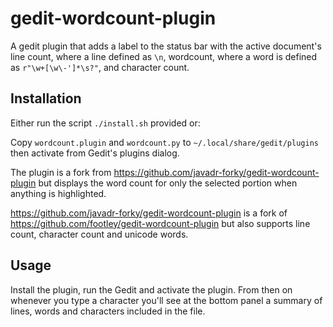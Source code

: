 gedit-wordcount-plugin
======================

A gedit plugin that adds a label to the status bar with the active document's line count, where a line defined as ``\n``,
wordcount, where a word is defined as ``r"\w+[\w\-']*\s?"``, and character count.

Installation
------------

Either run the script ``./install.sh`` provided or:

Copy ``wordcount.plugin`` and ``wordcount.py`` to ``~/.local/share/gedit/plugins`` then activate from Gedit's plugins dialog.

The plugin is a fork from https://github.com/javadr-forky/gedit-wordcount-plugin but displays the word count for only the selected portion when anything is highlighted.

https://github.com/javadr-forky/gedit-wordcount-plugin is a fork of https://github.com/footley/gedit-wordcount-plugin but also supports line count, character count and unicode words. 

## Usage

Install the plugin, run the Gedit and activate the plugin. From then on whenever you type a character you'll see at the bottom panel a summary of lines, words and characters included in the file.
